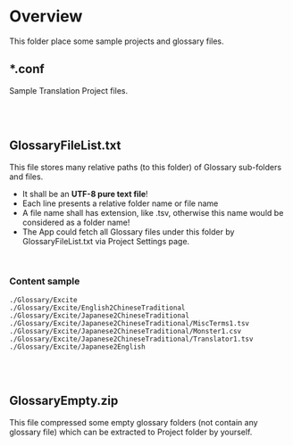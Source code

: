 ﻿# Overview
This folder place some sample projects and glossary files.

## *.conf
Sample Translation Project files.

<br />
<br />

## GlossaryFileList.txt

This file stores many relative paths (to this folder) of Glossary sub-folders and files.
- It shall be an **UTF-8 pure text file**!
- Each line presents a relative folder name or file name
- A file name shall has extension, like .tsv, otherwise this name would be considered as a folder name!
- The App could fetch all Glossary files under this folder by GlossaryFileList.txt via Project Settings page.

<br />

### Content sample
```
./Glossary/Excite
./Glossary/Excite/English2ChineseTraditional
./Glossary/Excite/Japanese2ChineseTraditional
./Glossary/Excite/Japanese2ChineseTraditional/MiscTerms1.tsv
./Glossary/Excite/Japanese2ChineseTraditional/Monster1.csv
./Glossary/Excite/Japanese2ChineseTraditional/Translator1.tsv
./Glossary/Excite/Japanese2English
 ```

<br />
<br />

## GlossaryEmpty.zip
This file compressed some empty glossary folders (not contain any glossary file) which can be extracted to Project folder by yourself.
